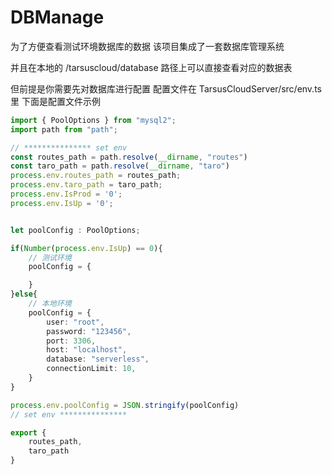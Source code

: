 # DBManage

为了方便查看测试环境数据库的数据
该项目集成了一套数据库管理系统

并且在本地的
/tarsuscloud/database
路径上可以直接查看对应的数据表

但前提是你需要先对数据库进行配置
配置文件在 TarsusCloudServer/src/env.ts里
下面是配置文件示例

````ts
import { PoolOptions } from "mysql2";
import path from "path";

// *************** set env
const routes_path = path.resolve(__dirname, "routes")
const taro_path = path.resolve(__dirname, "taro")
process.env.routes_path = routes_path;
process.env.taro_path = taro_path;
process.env.IsProd = '0';
process.env.IsUp = '0';


let poolConfig : PoolOptions;

if(Number(process.env.IsUp) == 0){
    // 测试环境
    poolConfig = {

    }
}else{
    // 本地环境
    poolConfig = {
        user: "root",
        password: "123456",
        port: 3306,
        host: "localhost",
        database: "serverless",
        connectionLimit: 10,
    }
}

process.env.poolConfig = JSON.stringify(poolConfig)
// set env ***************

export {
    routes_path,
    taro_path
}

````
